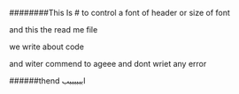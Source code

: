 ########This Is # to control a font of header or size of font 

and this the read me file 

we write about code 

and witer commend to ageee and dont wriet any error 

######thend
اببببببب
